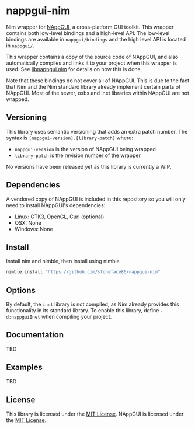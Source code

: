 # nappgui-nim

Nim wrapper for [NAppGUI](https://nappgui.com/en/home/web/home.html),
a cross-platform GUI toolkit. This wrapper contains both low-level bindings and
a high-level API. The low-level bindings are available in `nappgui/bindings`
and the high level API is located in `nappgui/`.

This wrapper contains a copy of the source code of NAppGUI, and also
automatically compiles and links it to your project when this wrapper is used.
See [libnappgui.nim](src/nappgui/private/libnappgui.nim) for details on how
this is done.

Note that these bindings do not cover all of NAppGUI. This is due to the fact
that Nim and the Nim standard library already implement certain parts of
NAppGUI. Most of the sewer, osbs and inet libraries within NAppGUI are not
wrapped.

## Versioning

This library uses semantic versioning that adds an extra patch number. The
syntax is `[nappgui-version].[library-patch]` where:

- `nappgui-version` is the version of NAppGUI being wrapped
- `library-patch` is the revision number of the wrapper

No versions have been released yet as this library is currently a WIP.

## Dependencies

A vendored copy of NAppGUI is included in this repository so you will only
need to install NAppGUI's dependencies:

 - Linux: GTK3, OpenGL, Curl (optional)
 - OSX: None
 - Windows: None

## Install

Install nim and nimble, then install using nimble

```sh
nimble install "https://github.com/stoneface86/nappgui-nim"
```

## Options

By default, the `inet` library is not compiled, as Nim already provides this
functionality in its standard library. To enable this library, define
`-d:nappguiInet` when compiling your project.

## Documentation

TBD

## Examples

TBD

## License

This library is licensed under the [MIT License](LICENSE). NAppGUI is licensed
under the [MIT License](src/nappgui/private/nappgui/LICENSE).
